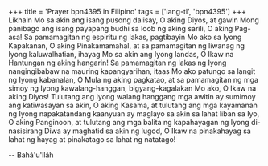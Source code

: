 +++
title = 'Prayer bpn4395 in Filipino'
tags = ['lang-tl', 'bpn4395']
+++
Likhain Mo sa akin ang isang pusong dalisay, O aking Diyos, at gawin Mong panibago ang isang payapang budhi sa loob ng aking sarili, O aking Pag-asa! Sa pamamagitan ng espiritu ng lakas, pagtibayin Mo ako sa Iyong Kapakanan, O aking Pinakamamahal, at sa pamamagitan ng liwanag ng Iyong kaluwalhatian, ihayag Mo sa akin ang Iyong landas, O Ikaw na Hantungan ng aking hangarin! Sa pamamagitan ng lakas ng Iyong nangingibabaw na mauring kapangyarihan, itaas Mo ako patungo sa langit ng Iyong kabanalan, O Mula ng aking pagkatao, at sa pamamagitan ng mga simoy ng Iyong kawalang-hanggan, bigyang-kagalakan Mo ako, O Ikaw na aking Diyos! Tulutang ang Iyong walang hanggang mga awitin ay sumimoy ang katiwasayan sa akin, O aking Kasama, at tulutang ang mga kayamanan ng Iyong napakatandang kaanyuan ay maglayo sa akin sa lahat liban sa Iyo, O aking Panginoon, at tulutang ang mga balita ng kapahayagan ng Iyong di-nasisirang Diwa ay maghatid sa akin ng lugod, O Ikaw na pinakahayag sa lahat ng hayag at pina­katago sa lahat ng natatago!

-- Bahá'u'lláh
